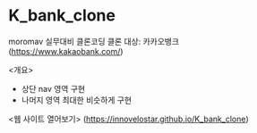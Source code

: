 # K_bank_clone

moromav 실무대비 클론코딩
클론 대상: 카카오뱅크(https://www.kakaobank.com/)

<개요>
- 상단 nav 영역 구현
- 나머지 영역 최대한 비슷하게 구현

<웹 사이트 열어보기>
(https://innovelostar.github.io/K_bank_clone)
